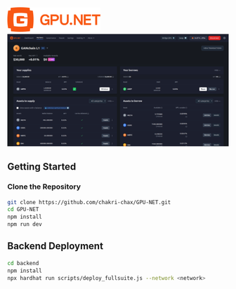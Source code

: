 
![alt text](src/gpulogo.svg)
![alt text](src/gpuUI.png)
---

## Getting Started

### Clone the Repository
```bash
git clone https://github.com/chakri-chax/GPU-NET.git
cd GPU-NET
npm install
npm run dev
```

## Backend Deployment

```bash
cd backend
npm install
npx hardhat run scripts/deploy_fullsuite.js --network <network>
```